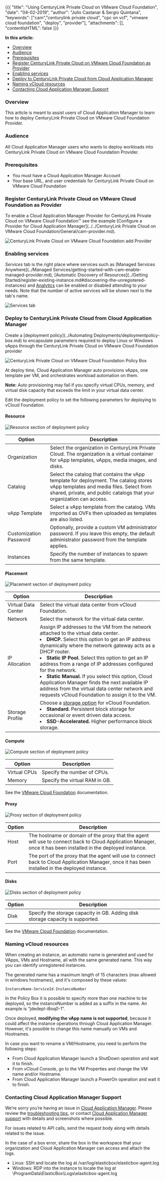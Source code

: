 {{{
"title": "Using CenturyLink Private Cloud on VMware Cloud Foundation",
"date": "04-02-2019",
"author": "Julio Castanar & Sergio Quintana",
"keywords": ["cam","centurylink private cloud", "cpc on vcf", "vmware cloud foundation", "deploy", "provider"],
"attachments": [],
"contentIsHTML": false
}}}

**In this article:**
* [Overview](#overview)
* [Audience](#audience)
* [Prerequisites](#prerequisites)
* [Register CenturyLink Private Cloud on VMware Cloud Foundation as Provider](#register-centurylink-private-cloud-on-vmware-cloud-foundation-as-provider)
* [Enabling services](#enabling-services)
* [Deploy to CenturyLink Private Cloud from Cloud Application Manager](#deploy-to-centurylink-private-cloud-from-cloud-application-manager)
* [Naming vCloud resources](#naming-vcloud-resources)
* [Contacting Cloud Application Manager Support](#contacting-cloud-application-manager-support)

### Overview

This article is meant to assist users of Cloud Application Manager to learn how to deploy CenturyLink Private Cloud on VMware Cloud Foundation Provider.

### Audience

All Cloud Application Manager users who wants to deploy workloads into CenturyLink Private Cloud on VMware Cloud Foundation Provider.

### Prerequisites

* You must have a Cloud Application Manager Account
* Your base URL, and user credentials for CenturyLink Private Cloud on VMware Cloud Foundation

### Register CenturyLink Private Cloud on VMware Cloud Foundation as Provider

To enable a Cloud Application Manager Provider for CenturyLink Private Cloud on VMware Cloud Foundation™ see the example [Configure a Provider for Cloud Application Manager](../../CenturyLink Private Cloud on VMware Cloud Foundation/General/cam-provider.md).

![CenturyLink Private Cloud on VMware Cloud Foundation add Provider](../../images/dccf/cam-provider3.png)

### Enabling services

*Services* tab is the right place where services such as [Managed Services Anywhere](../Managed Services/getting-started-with-cam-enable-managed-provider.md), [Automatic Discovery of Resources](../Getting Started/register-existing-instance.md#discovering-the-unregistered-instances) and [Analytics](../analytics/cloudapplicationmanageranalyticsui.md) can be enabled or disabled attending to your needs. Note that the number of active services will be shown next to the tab's name.

![Services tab](../../images/cloud-application-manager/Services-tab-DCCf.png)

### Deploy to CenturyLink Private Cloud from Cloud Application Manager

Create a [deployment policy](../Automating Deployments/deploymentpolicy-box.md) to encapsulate parameters required to deploy Linux or Windows vApps through the CenturyLink Private Cloud on VMware Cloud Foundation provider

![CenturyLink Private Cloud on VMware Cloud Foundation Policy Box](../../images/cloud-application-manager/deploying-anywhere/cpc-vcf/cpc-vcf-policy.png)

At deploy time, Cloud Application Manager auto provisions vApps, one template per VM, and orchestrates workload automation on them.

**Note:** Auto provisioning may fail if you specify virtual CPUs, memory, and virtual disk capacity that exceeds the limit in your virtual data center.

Edit the deployment policy to set the following parameters for deploying to vCloud Foundation.


#### Resource

![Resource section of deployment policy](../../images/cloud-application-manager/deployment-policy/centurylink-dcc-f-resoure.png)

| Option | Description |
|--------|-------------|
| Organization | Select the organization in CenturyLink Private Cloud. The organization is a virtual container for vApp templates, vApps, media images, and disks. |
| Catalog |	Select the catalog that contains the vApp template for deployment. The catalog stores vApp templates and media files. Select from shared, private, and public catalogs that your organization can access. |
| vApp Template | Select a vApp template from the catalog. VMs imported as OVFs then uploaded as templates are also listed. |
| Customization Password | Optionally, provide a custom VM administrator password. If you leave this empty, the default administrator password from the template applies.|
| Instances | Specify the number of instances to spawn from the same template. |

#### Placement

![Placement section of deployment policy](../../images/cloud-application-manager/deployment-policy/centurylink-dcc-f-placement.png)

| Option | Description |
|--------|-------------|
| Virtual Data Center |	Select the virtual data center from vCloud Foundation. |
| Network |	Select the network for the virtual data center. |
| IP Allocation | Assign IP addresses to the VM from the network attached to the virtual data center.<li>**DHCP.** Select this option to get an IP address dynamically where the network gateway acts as a DHCP router.</li><li>**Static IP Pool.** Select this option to get an IP address from a range of IP addresses configured for the network.</li><li>**Static Manual.** If you select this option, Cloud Application Manager finds the next available IP address from the virtual data center network and requests vCloud Foundation to assign it to the VM.</li> |
| Storage Profile | Choose a [storage option](https://docs.vmware.com/en/VMware-Cloud-Foundation/3.5/com.vmware.vcf.ovdeploy.doc_35/GUID-E6C1B2F8-F6CB-4017-A4D1-53103FF9AB84.html) for vCloud Foundation.<li>**Standard.** Persistent block storage for occasional or event driven data access.</li><li>**SSD-Accelerated.** Higher performance block storage.</li> |

#### Compute

![Compute section of deployment policy](../../images/cloud-application-manager/deployment-policy/centurylink-dcc-f-compute.png)

| Option | Description |
|--------|-------------|
| Virtual CPUs | Specify the number of CPUs. |
| Memory | Specify the virtual RAM in GB. |

See the [VMware Cloud Foundation](https://docs.vmware.com/en/VMware-Cloud-Foundation/3.5/com.vmware.vcf.ovdeploy.doc_35/GUID-F2DCF1B2-4EF6-444E-80BA-8F529A6D0725.html) documentation.

#### Proxy

![Proxy section of deployment policy](../../images/cloud-application-manager/deployment-policy/centurylink-dcc-f-proxy.png)

| Option | Description |
|-------------------|-------------|
| Host |	The hostname or domain of the proxy that the agent will use to connect back to Cloud Application Manager, once it has been installed in the deployed instance. |
| Port |  The port of the proxy that the agent will use to connect back to Cloud Application Manager, once it has been installed in the deployed instance. |

#### Disks

![Disks section of deployment policy](../../images/cloud-application-manager/deployment-policy/centurylink-dcc-f-disks.png)

| Option | Description |
|--------|-------------|
| Disk | Specify the storage capacity in GB. Adding disk storage capacity is supported. |

See the [VMware Cloud Foundation](https://docs.vmware.com/en/VMware-Cloud-Foundation/3.5/com.vmware.vcf.ovdeploy.doc_35/GUID-F2DCF1B2-4EF6-444E-80BA-8F529A6D0725.html) documentation.

### Naming vCloud resources

When creating an instance, an automatic name is generated and used for VApps, VMs and Hostname, all with the same generated name. This way you can identify unregistered instances.

The generated name has a maximum length of 15 characters (max allowed in windows hostnames), and it's composed by these values:

```
InstanceName-ServiceId-InstanceNumber
```

In the Policy Box it is possible to specify more than one machine to be deployed, so the instanceNumber is added as a suffix in the name. An example is “jdedepl-i8oq0-1”.  


Once deployed, **modifying the vApp name is not supported**, because it could affect the instance operations through Cloud Application Manager. However, it's possible to change this name manually on VMs and Hostnames.  

In case you want to rename a VM/Hostname, you need to perform the following steps:

- From Cloud Application Manager launch a ShutDown operation and wait it to finish.  
- From vCloud Console, go to the VM Properties and change the VM name and/or Hostname.  
- From Cloud Application Manager launch a PowerOn operation and wait it to finish.  

### Contacting Cloud Application Manager Support

We’re sorry you’re having an issue in [Cloud Application Manager](https://www.ctl.io/cloud-application-manager/). Please review the [troubleshooting tips](../Troubleshooting/troubleshooting-tips.md), or contact [Cloud Application Manager support](mailto:incident@CenturyLink.com) with details and screenshots where possible.

For issues related to API calls, send the request body along with details related to the issue.

In the case of a box error, share the box in the workspace that your organization and Cloud Application Manager can access and attach the logs.
* Linux: SSH and locate the log at /var/log/elasticbox/elasticbox-agent.log
* Windows: RDP into the instance to locate the log at \ProgramData\ElasticBox\Logs\elasticbox-agent.log
